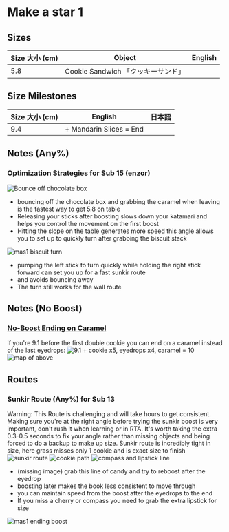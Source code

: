 # Make a star 1

## Sizes

| Size 大小 (cm) | Object                             | English |
| -------------- | ---------------------------------- | ------- |
| 5.8            | Cookie Sandwich 「クッキーサンド」 |         |

## Size Milestones

| Size 大小 (cm) | English                 | 日本語 |
| -------------- | ----------------------- | ------ |
| 9.4            | + Mandarin Slices = End |        |

## Notes (Any%)
### Optimization Strategies for Sub 15 (enzor)

![Bounce off chocolate box](https://cdn.discordapp.com/attachments/738268798150508606/940037345875492874/mas1_caramel_compressed.gif)

- bouncing off the chocolate box and grabbing the caramel when leaving is the fastest way to get 5.8 on table
- Releasing your sticks after boosting slows down your katamari and helps you control the movement on the first boost
- Hitting the slope on the table generates more speed
  this angle allows you to set up to quickly turn after grabbing the biscuit stack

![mas1 biscuit turn](https://cdn.discordapp.com/attachments/738268798150508606/940048920086720512/mas1_biscuit_turn.gif)

- pumping the left stick to turn quickly while holding the right stick forward can set you up for a fast sunkir route
- and avoids bouncing away
- The turn still works for the wall route

## Notes (No Boost)
### [No-Boost Ending on Caramel](https://youtu.be/3B4_QlK_49I?t=17)

if you're 9.1 before the first double cookie you can end on a caramel instead of the last eyedrops:
![9.1 + cookie x5, eyedrops x4, caramel = 10](https://i.imgur.com/lpkUHnG.png)
![map of above](https://i.imgur.com/WlnvJKQ.png)

## Routes
### Sunkir Route (Any%) for Sub 13
Warning: This Route is challenging and will take hours to get consistent.
Making sure you're at the right angle before trying the sunkir boost is very important, don't rush it when learning or in RTA. It's worth taking the extra 0.3-0.5 seconds to fix your angle rather than missing objects and being forced to do a backup to make up size.
Sunkir route is incredibly tight in size, here grass misses only 1 cookie and is exact size to finish
![sunkir route](https://cdn.discordapp.com/attachments/738268798150508606/940056419212861480/sunkir_route.gif)
![cookie path](https://cdn.discordapp.com/attachments/738268798150508606/940064948489420840/unknown.png)
![compass and lipstick line](https://cdn.discordapp.com/attachments/738268798150508606/940067592410902608/unknown.png)

- (missing image) grab this line of candy and try to reboost after the eyedrop
- boosting later makes the book less consistent to move through
- you can maintain speed from the boost after the eyedrops to the end
- If you miss a cherry or compass you need to grab the extra lipstick for size

![mas1 ending boost](https://cdn.discordapp.com/attachments/738268798150508606/940068628328489030/ending_boost.gif)
